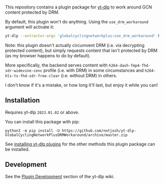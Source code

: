 This repository contains a plugin package for [yt-dlp](https://github.com/yt-dlp/yt-dlp#readme) to work around GCN content protected by DRM.

By default, this plugin won't do anything. Using the `use_drm_workaround` argument will activate it:

```sh
yt-dlp --extractor-args 'globalcyclingnetworkplus:use_drm_workaround' https://plus.globalcyclingnetwork.com/watch/...
```

Note: this plugin doesn't actually circumvent DRM (i.e. via decrypting protected content), but simply requests content that isn't protected by DRM (as my browser happens to do by default).

More specifically, the backend serves content with `h264-dash-fmp4-fhd-sdr-widevine-cenc` profile (i.e. with DRM) in some circumstances and `h264-hls-ts-fhd-sdr-free-clear` (i.e. without DRM) in others.

I don't know if it's a mistake, or how long it'll last, but enjoy it while you can!

## Installation

Requires yt-dlp `2023.01.02` or above.

You can install this package with pip:

```
python3 -m pip install -U https://github.com/notjosh/yt-dlp-GlobalCyclingNetworkPlusDRMWorkaround/archive/master.zip
```

See [installing yt-dlp plugins](https://github.com/yt-dlp/yt-dlp#installing-plugins) for the other methods this plugin package can be installed.

## Development

See the [Plugin Development](https://github.com/yt-dlp/yt-dlp/wiki/Plugin-Development) section of the yt-dlp wiki.
